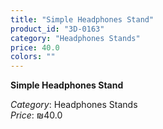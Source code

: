 ```yaml
---
title: "Simple Headphones Stand"
product_id: "3D-0163"
category: "Headphones Stands"
price: 40.0
colors: ""
---
```


**Simple Headphones Stand**

*Category*: Headphones Stands  
*Price*: ₪40.0

